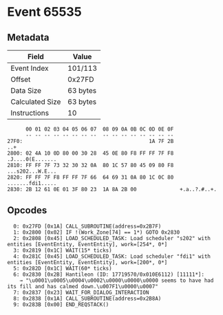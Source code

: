 # Event 65535

## Metadata

| Field           | Value    |
|-----------------|----------|
| Event Index     | 101/113  |
| Offset          | 0x27FD   |
| Data Size       | 63 bytes |
| Calculated Size | 63 bytes |
| Instructions    | 10       |

```
      00 01 02 03 04 05 06 07  08 09 0A 0B 0C 0D 0E 0F
      -- -- -- -- -- -- -- --  -- -- -- -- -- -- -- --
27F0:                                         1A 7F 2B               ..+
2800: 02 4A 10 0D 80 00 30 28  45 0E 80 F8 FF FF 7F F8  .J....0(E.......
2810: FF FF 7F 73 32 30 32 0A  80 1C 57 80 45 09 80 F8  ...s202...W.E...
2820: FF FF 7F F8 FF FF 7F 66  64 69 31 0A 80 1C 0C 80  .......fdi1.....
2830: 2B 12 61 0E 01 3F 80 23  1A 8A 2B 00              +.a..?.#..+.    
```

## Opcodes

```
  0: 0x27FD [0x1A] CALL_SUBROUTINE(address=0x2B7F)
  1: 0x2800 [0x02] IF !(Work_Zone[74] == 1*) GOTO 0x2830
  2: 0x2808 [0x45] LOAD_SCHEDULED_TASK: Load scheduler "s202" with entities [EventEntity, EventEntity], work=[254*, 0*]
  3: 0x2819 [0x1C] WAIT(15* ticks)
  4: 0x281C [0x45] LOAD_SCHEDULED_TASK: Load scheduler "fdi1" with entities [EventEntity, EventEntity], work=[200*, 0*]
  5: 0x282D [0x1C] WAIT(60* ticks)
  6: 0x2830 [0x2B] Hantileon (ID: 17719570/0x010E6112) [11111*]:
    → "\u0001\u0005\u0004\u0002\u0000\u0000\u0000 seems to have had its fill and has calmed down.\u007F1\u0000\u0007"
  7: 0x2837 [0x23] WAIT_FOR_DIALOG_INTERACTION
  8: 0x2838 [0x1A] CALL_SUBROUTINE(address=0x2B8A)
  9: 0x283B [0x00] END_REQSTACK()
```

